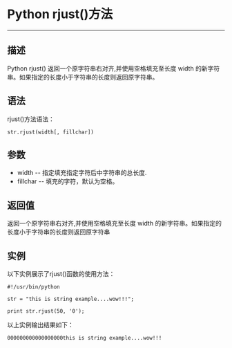 Python rjust()方法
================

* * *

描述
--

Python rjust() 返回一个原字符串右对齐,并使用空格填充至长度 width 的新字符串。如果指定的长度小于字符串的长度则返回原字符串。

语法
--

rjust()方法语法：
```
str.rjust(width[, fillchar])
```
参数
--

*   width -- 指定填充指定字符后中字符串的总长度.
*   fillchar -- 填充的字符，默认为空格。

返回值
---

返回一个原字符串右对齐,并使用空格填充至长度 width 的新字符串。如果指定的长度小于字符串的长度则返回原字符串

实例
--

以下实例展示了rjust()函数的使用方法：
```
#!/usr/bin/python

str = "this is string example....wow!!!";

print str.rjust(50, '0');
```
以上实例输出结果如下：
```
000000000000000000this is string example....wow!!!
```
